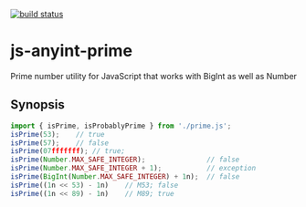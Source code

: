 [![build status](https://secure.travis-ci.org/dankogai/js-anyint-prime.png)](http://travis-ci.org/dankogai/js-anyint-prime)


# js-anyint-prime

Prime number utility for JavaScript that works with BigInt as well as Number

## Synopsis

```javascript
import { isPrime, isProbablyPrime } from './prime.js';
isPrime(53);    // true
isPrime(57);    // false
isPrime(07fffffff); // true;
isPrime(Number.MAX_SAFE_INTEGER);               // false
isPrime(Number.MAX_SAFE_INTEGER + 1);           // exception
isPrime(BigInt(Number.MAX_SAFE_INTEGER) + 1n);  // false
isPrime((1n << 53) - 1n)    // M53; false
isPrime((1n << 89) - 1n)    // M89; true
```
